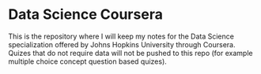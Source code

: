 # Data Science Coursera

This is the repository where I will keep my notes for the Data Science specialization offered by Johns Hopkins University through Coursera. Quizes that do not require data will not be pushed to this repo (for example multiple choice concept question based quizes).

